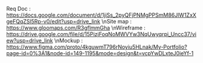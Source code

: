 Req Doc : https://docs.google.com/document/d/1jiSs_2pyQFjPNMgPPSmM86JlW1ZxXgeFQqZSl5Rp-v0/edit?usp=drive_link
\nSite map : https://www.gloomaps.com/R3gflmmGha
\nWireframe : https://drive.google.com/file/d/15PizjFoqNoMWVYw3NqUwyqrpi_Uncc37/view?usp=drive_link
\nMockup : https://www.figma.com/proto/4kguwmT796rNoyiu5HLnak/My-Portfolio?page-id=0%3A1&node-id=149-1195&mode=design&t=vcpYwDLxteJ0ieYf-1
